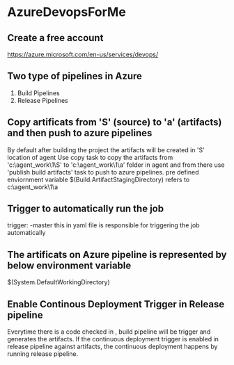 # AzureDevopsForMe
## Create a free account 
https://azure.microsoft.com/en-us/services/devops/
## Two type of pipelines in Azure
1. Build Pipelines
2. Release Pipelines
## Copy artificats from 'S' (source) to 'a' (artifacts) and then push to azure pipelines
By default after building the project the artifacts will be created in 'S' location of agent
Use copy task to copy the artifacts from 'c:\agent_work\1\S' to 'c:\agent_work\1\a' folder in agent and from there use 'publish build artifacts' task to push to azure pipelines.
pre defined enviornment variable $(Build.ArtifactStagingDirectory) refers to c:\agent_work\1\a
## Trigger to automatically run the job
trigger:
 -master
this in yaml file is responsible for triggering the job automatically

## The artificats on Azure pipeline is represented by below environment variable
$(System.DefaultWorkingDirectory)

## Enable Continous Deployment Trigger in Release pipeline
Everytime there is a code checked in , build pipeline will be trigger and generates the artifacts.
If the continuous deployment trigger is enabled in release pipeline against artifacts, the continuous deployment happens by running release pipeline.
